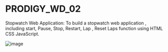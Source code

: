 # PRODIGY_WD_02
Stopwatch Web Application: To build a stopwatch web application , including start, Pause, Stop, Restart, Lap , Reset Laps function using HTML CSS JavaScript.

![image](https://github.com/user-attachments/assets/63a8c462-8583-4130-b997-8021d1bcacc7)
